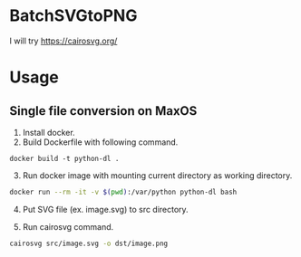# BatchSVGtoPNG
I will try https://cairosvg.org/

# Usage
## Single file conversion on MaxOS
1. Install docker.
2. Build Dockerfile with following command.
```
docker build -t python-dl .
```

3. Run docker image with mounting current directory as working directory.
```bash
docker run --rm -it -v $(pwd):/var/python python-dl bash
```

4. Put SVG file (ex. image.svg) to src directory.

5. Run cairosvg command.
```bash
cairosvg src/image.svg -o dst/image.png
```